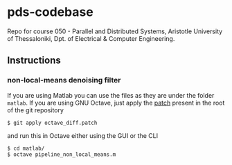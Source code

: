 # pds-codebase
Repo for course 050 - Parallel and Distributed Systems, Aristotle University of Thessaloniki, Dpt. of Electrical & Computer Engineering. 

## Instructions
### non-local-means denoising filter
If you are using Matlab you can use the files as they are under the folder `matlab`. If you are using GNU Octave, just apply the 
[patch](./octave_diff.patch) present in the root of the git repository 
```shell
$ git apply octave_diff.patch
```
and run this in Octave either using the GUI or the CLI 
```shell
$ cd matlab/
$ octave pipeline_non_local_means.m
``` 
